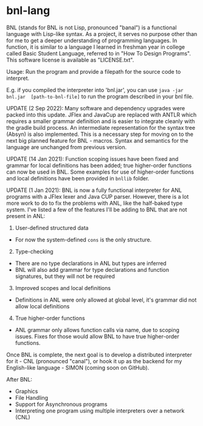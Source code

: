 # bnl-lang
BNL (stands for BNL is not Lisp, pronounced "banal") is a functional language with Lisp-like 
syntax. As a project, it serves no purpose other than for me to get a deeper understanding
of programming languages. In function, it is similar to a language I learned in freshman
year in college called Basic Student Language, referred to in "How To Design Programs". 
This software license is available as "LICENSE.txt".

Usage: Run the program and provide a filepath for the source code to interpret.

E.g. if you compiled the interpreter into 'bnl.jar', you can use `java -jar bnl.jar 
[path-to-bnl-file]` to run the program described in your bnl file.

UPDATE (2 Sep 2022):
Many software and dependency upgrades were packed into this update. JFlex and JavaCup are 
replaced with ANTLR which requires a smaller grammar definition and is easier to integrate
cleanly with the gradle build process. An intermediate representation for the syntax tree 
(Absyn) is also implemented. This is a necessary step for moving on to the next big planned
feature for BNL - macros. Syntax and semantics for the language are unchanged from
previous version.

UPDATE (14 Jan 2021):
Function scoping issues have been fixed and grammar for local definitions has been added; 
true higher-order functions can now be used in BNL. Some examples for use of higher-order
functions and local definitions have been provided in `bnllib` folder.

UPDATE (1 Jan 2021):
BNL is now a fully functional interpreter for ANL programs with a JFlex lexer and Java CUP 
parser. However, there is a lot more work to do to fix the problems with ANL, like the 
half-baked type system. I've listed a few of the features I'll be adding to BNL that are 
not present in ANL:

1. User-defined structured data
  * For now the system-defined `cons` is the only structure.
2. Type-checking
  * There are no type declarations in ANL but types are inferred
  * BNL will also add grammar for type declarations and function signatures, but they will 
not be required
3. Improved scopes and local definitions
  * Definitions in ANL were only allowed at global level, it's grammar did not allow local 
definitions
4. True higher-order functions
  * ANL grammar only allows function calls via name, due to scoping issues. Fixes for those would 
allow BNL to have true higher-order functions.

Once BNL is complete, the next goal is to develop a distributed interpreter for it - CNL 
(pronounced "canal"), or hook it up as the backend for my English-like language - SIMON 
(coming soon on GitHub).


After BNL:
- Graphics
- File Handling
- Support for Asynchronous programs
- Interpreting one program using multiple interpreters over a network (CNL)

